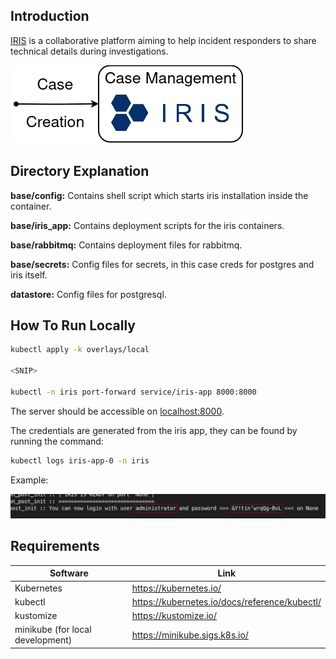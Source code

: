 ## Introduction
[IRIS](https://dfir-iris.org/) is a collaborative platform aiming to help incident responders to share technical details during investigations.

![iris architecture](./img/case-arch.webp)

## Directory Explanation

**base/config:** Contains shell script which starts iris installation inside the container. 

**base/iris_app:** Contains deployment scripts for the iris containers. 

**base/rabbitmq:** Contains deployment files for rabbitmq. 

**base/secrets:** Config files for secrets, in this case creds for postgres and iris itself.

**datastore:** Config files for postgresql.

## How To Run Locally

```bash
kubectl apply -k overlays/local

<SNIP>

kubectl -n iris port-forward service/iris-app 8000:8000
```

The server should be accessible on [localhost:8000](http://localhost:8000).

The credentials are generated from the iris app, they can be found by running the command:

```bash
kubectl logs iris-app-0 -n iris
```

Example:

![example credentials](./img/login.png)

## Requirements

| Software                         | Link                                          |
| -------------------------------- | --------------------------------------------- |
| Kubernetes                       | https://kubernetes.io/                        |
| kubectl                          | https://kubernetes.io/docs/reference/kubectl/ |
| kustomize                        | https://kustomize.io/                         |
| minikube (for local development) | https://minikube.sigs.k8s.io/                 |